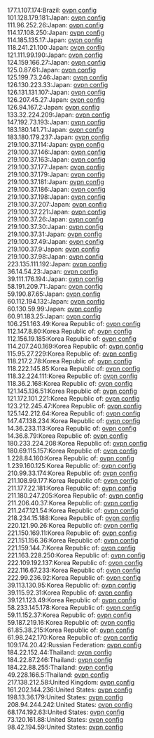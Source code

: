 177.1.107.174:Brazil: [ovpn config](vpn/177_1_107_174.ovpn)  
101.128.179.181:Japan: [ovpn config](vpn/101_128_179_181.ovpn)  
111.96.252.26:Japan: [ovpn config](vpn/111_96_252_26.ovpn)  
114.17.108.250:Japan: [ovpn config](vpn/114_17_108_250.ovpn)  
114.185.135.17:Japan: [ovpn config](vpn/114_185_135_17.ovpn)  
118.241.21.100:Japan: [ovpn config](vpn/118_241_21_100.ovpn)  
121.111.99.190:Japan: [ovpn config](vpn/121_111_99_190.ovpn)  
124.159.166.27:Japan: [ovpn config](vpn/124_159_166_27.ovpn)  
125.0.87.61:Japan: [ovpn config](vpn/125_0_87_61.ovpn)  
125.199.73.246:Japan: [ovpn config](vpn/125_199_73_246.ovpn)  
126.130.223.33:Japan: [ovpn config](vpn/126_130_223_33.ovpn)  
126.131.131.107:Japan: [ovpn config](vpn/126_131_131_107.ovpn)  
126.207.45.27:Japan: [ovpn config](vpn/126_207_45_27.ovpn)  
126.94.167.2:Japan: [ovpn config](vpn/126_94_167_2.ovpn)  
133.32.224.209:Japan: [ovpn config](vpn/133_32_224_209.ovpn)  
147.192.73.193:Japan: [ovpn config](vpn/147_192_73_193.ovpn)  
183.180.141.71:Japan: [ovpn config](vpn/183_180_141_71.ovpn)  
183.180.179.237:Japan: [ovpn config](vpn/183_180_179_237.ovpn)  
219.100.37.114:Japan: [ovpn config](vpn/219_100_37_114.ovpn)  
219.100.37.146:Japan: [ovpn config](vpn/219_100_37_146.ovpn)  
219.100.37.163:Japan: [ovpn config](vpn/219_100_37_163.ovpn)  
219.100.37.177:Japan: [ovpn config](vpn/219_100_37_177.ovpn)  
219.100.37.179:Japan: [ovpn config](vpn/219_100_37_179.ovpn)  
219.100.37.181:Japan: [ovpn config](vpn/219_100_37_181.ovpn)  
219.100.37.186:Japan: [ovpn config](vpn/219_100_37_186.ovpn)  
219.100.37.198:Japan: [ovpn config](vpn/219_100_37_198.ovpn)  
219.100.37.207:Japan: [ovpn config](vpn/219_100_37_207.ovpn)  
219.100.37.221:Japan: [ovpn config](vpn/219_100_37_221.ovpn)  
219.100.37.26:Japan: [ovpn config](vpn/219_100_37_26.ovpn)  
219.100.37.30:Japan: [ovpn config](vpn/219_100_37_30.ovpn)  
219.100.37.31:Japan: [ovpn config](vpn/219_100_37_31.ovpn)  
219.100.37.49:Japan: [ovpn config](vpn/219_100_37_49.ovpn)  
219.100.37.9:Japan: [ovpn config](vpn/219_100_37_9.ovpn)  
219.100.37.98:Japan: [ovpn config](vpn/219_100_37_98.ovpn)  
223.135.111.192:Japan: [ovpn config](vpn/223_135_111_192.ovpn)  
36.14.54.23:Japan: [ovpn config](vpn/36_14_54_23.ovpn)  
39.111.176.194:Japan: [ovpn config](vpn/39_111_176_194.ovpn)  
58.191.209.71:Japan: [ovpn config](vpn/58_191_209_71.ovpn)  
59.190.87.65:Japan: [ovpn config](vpn/59_190_87_65.ovpn)  
60.112.194.132:Japan: [ovpn config](vpn/60_112_194_132.ovpn)  
60.130.59.99:Japan: [ovpn config](vpn/60_130_59_99.ovpn)  
60.91.183.25:Japan: [ovpn config](vpn/60_91_183_25.ovpn)  
106.251.163.49:Korea Republic of: [ovpn config](vpn/106_251_163_49.ovpn)  
112.147.8.80:Korea Republic of: [ovpn config](vpn/112_147_8_80.ovpn)  
112.156.19.185:Korea Republic of: [ovpn config](vpn/112_156_19_185.ovpn)  
114.207.240.169:Korea Republic of: [ovpn config](vpn/114_207_240_169.ovpn)  
115.95.27.229:Korea Republic of: [ovpn config](vpn/115_95_27_229.ovpn)  
118.217.2.78:Korea Republic of: [ovpn config](vpn/118_217_2_78.ovpn)  
118.222.145.85:Korea Republic of: [ovpn config](vpn/118_222_145_85.ovpn)  
118.32.224.111:Korea Republic of: [ovpn config](vpn/118_32_224_111.ovpn)  
118.36.2.168:Korea Republic of: [ovpn config](vpn/118_36_2_168.ovpn)  
121.145.136.51:Korea Republic of: [ovpn config](vpn/121_145_136_51.ovpn)  
121.172.101.221:Korea Republic of: [ovpn config](vpn/121_172_101_221.ovpn)  
123.212.245.47:Korea Republic of: [ovpn config](vpn/123_212_245_47.ovpn)  
125.142.212.64:Korea Republic of: [ovpn config](vpn/125_142_212_64.ovpn)  
147.47.138.234:Korea Republic of: [ovpn config](vpn/147_47_138_234.ovpn)  
14.36.233.113:Korea Republic of: [ovpn config](vpn/14_36_233_113.ovpn)  
14.36.8.79:Korea Republic of: [ovpn config](vpn/14_36_8_79.ovpn)  
180.233.224.208:Korea Republic of: [ovpn config](vpn/180_233_224_208.ovpn)  
180.69.115.157:Korea Republic of: [ovpn config](vpn/180_69_115_157.ovpn)  
1.228.84.160:Korea Republic of: [ovpn config](vpn/1_228_84_160.ovpn)  
1.239.160.125:Korea Republic of: [ovpn config](vpn/1_239_160_125.ovpn)  
210.99.33.174:Korea Republic of: [ovpn config](vpn/210_99_33_174.ovpn)  
211.108.99.177:Korea Republic of: [ovpn config](vpn/211_108_99_177.ovpn)  
211.177.22.181:Korea Republic of: [ovpn config](vpn/211_177_22_181.ovpn)  
211.180.247.205:Korea Republic of: [ovpn config](vpn/211_180_247_205.ovpn)  
211.206.40.37:Korea Republic of: [ovpn config](vpn/211_206_40_37.ovpn)  
211.247.121.54:Korea Republic of: [ovpn config](vpn/211_247_121_54.ovpn)  
218.234.15.188:Korea Republic of: [ovpn config](vpn/218_234_15_188.ovpn)  
220.121.90.26:Korea Republic of: [ovpn config](vpn/220_121_90_26.ovpn)  
221.150.169.11:Korea Republic of: [ovpn config](vpn/221_150_169_11.ovpn)  
221.151.156.36:Korea Republic of: [ovpn config](vpn/221_151_156_36.ovpn)  
221.159.144.7:Korea Republic of: [ovpn config](vpn/221_159_144_7.ovpn)  
221.163.228.250:Korea Republic of: [ovpn config](vpn/221_163_228_250.ovpn)  
222.109.192.137:Korea Republic of: [ovpn config](vpn/222_109_192_137.ovpn)  
222.116.67.233:Korea Republic of: [ovpn config](vpn/222_116_67_233.ovpn)  
222.99.236.92:Korea Republic of: [ovpn config](vpn/222_99_236_92.ovpn)  
39.113.130.95:Korea Republic of: [ovpn config](vpn/39_113_130_95.ovpn)  
39.115.92.31:Korea Republic of: [ovpn config](vpn/39_115_92_31.ovpn)  
39.121.123.49:Korea Republic of: [ovpn config](vpn/39_121_123_49.ovpn)  
58.233.145.178:Korea Republic of: [ovpn config](vpn/58_233_145_178.ovpn)  
59.11.152.37:Korea Republic of: [ovpn config](vpn/59_11_152_37.ovpn)  
59.187.219.16:Korea Republic of: [ovpn config](vpn/59_187_219_16.ovpn)  
61.85.38.215:Korea Republic of: [ovpn config](vpn/61_85_38_215.ovpn)  
61.98.242.170:Korea Republic of: [ovpn config](vpn/61_98_242_170.ovpn)  
109.174.20.42:Russian Federation: [ovpn config](vpn/109_174_20_42.ovpn)  
184.22.152.44:Thailand: [ovpn config](vpn/184_22_152_44.ovpn)  
184.22.87.246:Thailand: [ovpn config](vpn/184_22_87_246.ovpn)  
184.22.88.255:Thailand: [ovpn config](vpn/184_22_88_255.ovpn)  
49.228.166.5:Thailand: [ovpn config](vpn/49_228_166_5.ovpn)  
217.138.212.58:United Kingdom: [ovpn config](vpn/217_138_212_58.ovpn)  
161.202.144.236:United States: [ovpn config](vpn/161_202_144_236.ovpn)  
198.13.36.179:United States: [ovpn config](vpn/198_13_36_179.ovpn)  
208.94.244.242:United States: [ovpn config](vpn/208_94_244_242.ovpn)  
68.174.192.63:United States: [ovpn config](vpn/68_174_192_63.ovpn)  
73.120.161.88:United States: [ovpn config](vpn/73_120_161_88.ovpn)  
98.42.194.59:United States: [ovpn config](vpn/98_42_194_59.ovpn)  
